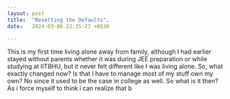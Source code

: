 ```yaml
---
layout: post
title:  "Resetting the Defaults".
date:   2024-03-06 22:35:27 +0530

---
```

This is my first time living alone away from family, although I had earlier stayed without parents whether it was during JEE preparation or while studying at IITBHU, but it never felt different like I was living alone. So, what exactly changed now? Is that I have to manage most of my stuff own my own? No since it used to be the case in college as well. So what is it then? As i force myself to think i can realize that b
<!--stackedit_data:
eyJoaXN0b3J5IjpbMTY5MTI3NDYyOCwxODEyODY2NzQsMTM5Nj
Y0NDg5NywtMjA4ODc0NjYxMl19
-->